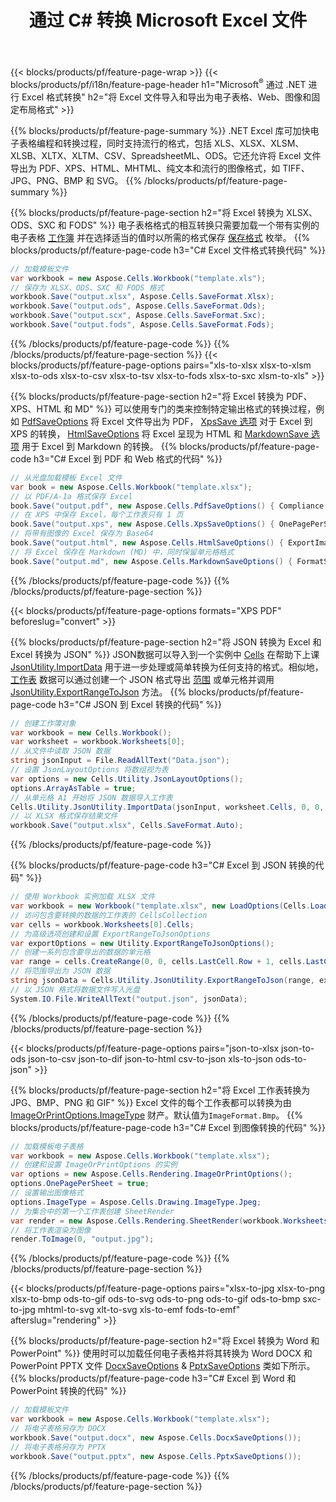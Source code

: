 ﻿---
title: 通过 C# 转换 Microsoft Excel 文件 
url: /zh/net/conversion/
description: 只需几行 C# 代码，即可将 Excel XLS、XLSX、ODS、CSV 转换为 PDF、XPS、HTML、JPEG、HTML 和许多其他流行格式。
---
{{< blocks/products/pf/feature-page-wrap >}}
{{< blocks/products/pf/i18n/feature-page-header h1="Microsoft<sup>&reg;</sup> 通过 .NET 进行 Excel 格式转换" h2="将 Excel 文件导入和导出为电子表格、Web、图像和固定布局格式" >}}

{{% blocks/products/pf/feature-page-summary %}}
.NET Excel 库可加快电子表格编程和转换过程，同时支持流行的格式，包括 XLS、XLSX、XLSM、XLSB、XLTX、XLTM、CSV、SpreadsheetML、ODS。它还允许将 Excel 文件导出为 PDF、XPS、HTML、MHTML、纯文本和流行的图像格式，如 TIFF、JPG、PNG、BMP 和 SVG。
{{% /blocks/products/pf/feature-page-summary %}}

{{% blocks/products/pf/feature-page-section h2="将 Excel 转换为 XLSX、ODS、SXC 和 FODS" %}}
电子表格格式的相互转换只需要加载一个带有实例的电子表格 [工作簿](https://reference.aspose.com/cells/net/aspose.cells/workbook) 并在选择适当的值时以所需的格式保存 [保存格式](https://reference.aspose.com/cells/net/aspose.cells/saveformat) 枚举。
{{% blocks/products/pf/feature-page-code h3="C# Excel 文件格式转换代码" %}}

```cs
// 加载模板文件
var workbook = new Aspose.Cells.Workbook("template.xls");
// 保存为 XLSX、ODS、SXC 和 FODS 格式
workbook.Save("output.xlsx", Aspose.Cells.SaveFormat.Xlsx);
workbook.Save("output.ods", Aspose.Cells.SaveFormat.Ods);
workbook.Save("output.scx", Aspose.Cells.SaveFormat.Sxc);
workbook.Save("output.fods", Aspose.Cells.SaveFormat.Fods);

```
{{% /blocks/products/pf/feature-page-code %}}
{{% /blocks/products/pf/feature-page-section %}}
{{< blocks/products/pf/feature-page-options pairs="xls-to-xlsx xlsx-to-xlsm xlsx-to-ods xlsx-to-csv xlsx-to-tsv xlsx-to-fods xlsx-to-sxc xlsm-to-xls" >}}


{{% blocks/products/pf/feature-page-section h2="将 Excel 转换为 PDF、XPS、HTML 和 MD" %}}
可以使用专门的类来控制特定输出格式的转换过程，例如 [PdfSaveOptions](https://reference.aspose.com/cells/net/aspose.cells/pdfsaveoptions) 将 Excel 文件导出为 PDF， [XpsSave 选项](https://reference.aspose.com/cells/net/aspose.cells/xpssaveoptions) 对于 Excel 到 XPS 的转换， [HtmlSaveOptions](https://reference.aspose.com/cells/net/aspose.cells/htmlsaveoptions) 将 Excel 呈现为 HTML 和 [MarkdownSave 选项](https://reference.aspose.com/cells/net/aspose.cells/markdownsaveoptions) 用于 Excel 到 Markdown 的转换。 
{{% blocks/products/pf/feature-page-code h3="C# Excel 到 PDF 和 Web 格式的代码" %}}

```cs
// 从光盘加载模板 Excel 文件
var book = new Aspose.Cells.Workbook("template.xlsx");
// 以 PDF/A-1a 格式保存 Excel
book.Save("output.pdf", new Aspose.Cells.PdfSaveOptions() { Compliance = PdfComplianceVersion.PdfA1a });
// 在 XPS 中保存 Excel，每个工作表只有 1 页
book.Save("output.xps", new Aspose.Cells.XpsSaveOptions() { OnePagePerSheet = true });
// 将带有图像的 Excel 保存为 Base64
book.Save("output.html", new Aspose.Cells.HtmlSaveOptions() { ExportImagesAsBase64 = true });
// 将 Excel 保存在 Markdown (MD) 中，同时保留单元格格式
book.Save("output.md", new Aspose.Cells.MarkdownSaveOptions() { FormatStrategy = Cells.CellValueFormatStrategy.CellStyle });

```
{{% /blocks/products/pf/feature-page-code %}}
{{% /blocks/products/pf/feature-page-section %}}

{{< blocks/products/pf/feature-page-options formats="XPS PDF" beforeslug="convert" >}}

{{% blocks/products/pf/feature-page-section h2="将 JSON 转换为 Excel 和 Excel 转换为 JSON" %}}
JSON数据可以导入到一个实例中 [Cells](https://reference.aspose.com/cells/net/aspose.cells/cells) 在帮助下上课 [JsonUtility.ImportData](https://reference.aspose.com/cells/net/aspose.cells.utility/jsonutility/methods/importdata) 用于进一步处理或简单转换为任何支持的格式。相似地， [工作表](https://reference.aspose.com/cells/net/aspose.cells/worksheet) 数据可以通过创建一个 JSON 格式导出 [范围](https://reference.aspose.com/cells/net/aspose.cells/range) 或单元格并调用 [JsonUtility.ExportRangeToJson](https://reference.aspose.com/cells/net/aspose.cells.utility/jsonutility/methods/exportrangetojson) 方法。
{{% blocks/products/pf/feature-page-code h3="C# JSON 到 Excel 转换的代码" %}}
```cs
// 创建工作簿对象
var workbook = new Cells.Workbook();
var worksheet = workbook.Worksheets[0];
// 从文件中读取 JSON 数据
string jsonInput = File.ReadAllText("Data.json");
// 设置 JsonLayoutOptions 将数组视为表
var options = new Cells.Utility.JsonLayoutOptions();
options.ArrayAsTable = true;
// 从单元格 A1 开始将 JSON 数据导入工作表
Cells.Utility.JsonUtility.ImportData(jsonInput, worksheet.Cells, 0, 0, options);
// 以 XLSX 格式保存结果文件
workbook.Save("output.xlsx", Cells.SaveFormat.Auto); 

```
{{% /blocks/products/pf/feature-page-code %}}

{{% blocks/products/pf/feature-page-code h3="C# Excel 到 JSON 转换的代码" %}}
```cs
// 使用 Workbook 实例加载 XLSX 文件
var workbook = new Workbook("template.xlsx", new LoadOptions(Cells.LoadFormat.Auto));
// 访问包含要转换的数据的工作表的 CellsCollection
var cells = workbook.Worksheets[0].Cells;
// 为高级选项创建和设置 ExportRangeToJsonOptions
var exportOptions = new Utility.ExportRangeToJsonOptions();
// 创建一系列包含要导出的数据的单元格
var range = cells.CreateRange(0, 0, cells.LastCell.Row + 1, cells.LastCell.Column + 1);
// 将范围导出为 JSON 数据
string jsonData = Cells.Utility.JsonUtility.ExportRangeToJson(range, exportOptions);
// 以 JSON 格式将数据文件写入光盘
System.IO.File.WriteAllText("output.json", jsonData); 

```
{{% /blocks/products/pf/feature-page-code %}}
{{% /blocks/products/pf/feature-page-section %}}

{{< blocks/products/pf/feature-page-options pairs="json-to-xlsx json-to-ods json-to-csv json-to-dif json-to-html csv-to-json xls-to-json ods-to-json" >}}

{{% blocks/products/pf/feature-page-section h2="将 Excel 工作表转换为 JPG、BMP、PNG 和 GIF" %}}
Excel 文件的每个工作表都可以转换为由 [ImageOrPrintOptions.ImageType](https://reference.aspose.com/cells/net/aspose.cells.rendering/imageorprintoptions/properties/imagetype) 财产。默认值为`ImageFormat.Bmp`。
{{% blocks/products/pf/feature-page-code h3="C# Excel 到图像转换的代码" %}}
```cs
// 加载模板电子表格
var workbook = new Aspose.Cells.Workbook("template.xlsx");
// 创建和设置 ImageOrPrintOptions 的实例
var options = new Aspose.Cells.Rendering.ImageOrPrintOptions();
options.OnePagePerSheet = true;
// 设置输出图像格式
options.ImageType = Aspose.Cells.Drawing.ImageType.Jpeg;
// 为集合中的第一个工作表创建 SheetRender
var render = new Aspose.Cells.Rendering.SheetRender(workbook.Worksheets[0], options);
// 将工作表渲染为图像
render.ToImage(0, "output.jpg");

```
{{% /blocks/products/pf/feature-page-code %}}
{{% /blocks/products/pf/feature-page-section %}}

{{< blocks/products/pf/feature-page-options pairs="xlsx-to-jpg xlsx-to-png xlsx-to-bmp ods-to-gif ods-to-svg ods-to-png ods-to-gif ods-to-bmp sxc-to-jpg mhtml-to-svg xlt-to-svg xls-to-emf fods-to-emf" afterslug="rendering" >}}

{{% blocks/products/pf/feature-page-section h2="将 Excel 转换为 Word 和 PowerPoint" %}}
使用时可以加载任何电子表格并将其转换为 Word DOCX 和 PowerPoint PPTX 文件 [DocxSaveOptions](https://reference.aspose.com/cells/net/aspose.cells/docxsaveoptions) & [PptxSaveOptions](https://reference.aspose.com/cells/net/aspose.cells/pptxsaveoptions) 类如下所示。
{{% blocks/products/pf/feature-page-code h3="C# Excel 到 Word 和 PowerPoint 转换的代码" %}}
```cs
// 加载模板文件
var workbook = new Aspose.Cells.Workbook("template.xlsx");
// 将电子表格另存为 DOCX
workbook.Save("output.docx", new Aspose.Cells.DocxSaveOptions());
// 将电子表格另存为 PPTX
workbook.Save("output.pptx", new Aspose.Cells.PptxSaveOptions());

```
{{% /blocks/products/pf/feature-page-code %}}
{{% /blocks/products/pf/feature-page-section %}}